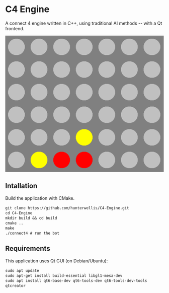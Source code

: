 # C4 Engine
A connect 4 engine written in C++, using traditional AI methods -- with a Qt frontend.

![c4](./images/c4_qt.png)

## Intallation
Build the application with CMake.
```
git clone https://github.com/hunterwellis/C4-Engine.git
cd C4-Engine
mkdir build && cd build
cmake ..
make
./connect4 # run the bot
```
## Requirements
This application uses Qt GUI (on Debian/Ubuntu):
```
sudo apt update
sudo apt-get install build-essential libgl1-mesa-dev
sudo apt install qt6-base-dev qt6-tools-dev qt6-tools-dev-tools qtcreator
```

